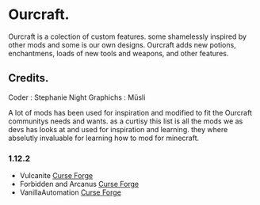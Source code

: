 # Ourcraft.
Ourcraft is a colection of custom features. some shamelessly inspired by other mods and some is our own designs. 
Ourcraft adds new potions, enchantmens, loads of new tools and weapons, and other features.

## Credits. 
Coder     : Stephanie Night
Graphichs : Müsli

A lot of mods has been used for inspiration and modified to fit the Ourcraft communitys needs and wants. 
as a curtisy this list is all the mods we as devs has looks at and used for inspiration and learning. 
they where abselutly invaluable for learning how to mod for minecraft. 

### 1.12.2
- Vulcanite [Curse Forge](https://www.curseforge.com/minecraft/mc-mods/vulcanite)
- Forbidden and Arcanus [Curse Forge](https://www.curseforge.com/minecraft/mc-mods/forbidden-arcanus/screenshots)
- VanillaAutomation [Curse Forge](https://www.curseforge.com/minecraft/mc-mods/vanillaautomation)
